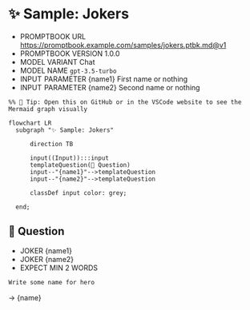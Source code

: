 # ✨ Sample: Jokers

-   PROMPTBOOK URL https://promptbook.example.com/samples/jokers.ptbk.md@v1
-   PROMPTBOOK VERSION 1.0.0
-   MODEL VARIANT Chat
-   MODEL NAME `gpt-3.5-turbo`
-   INPUT  PARAMETER {name1} First name or nothing
-   INPUT  PARAMETER {name2} Second name or nothing

<!--Graph-->
<!-- ⚠️ WARNING: This section was auto-generated -->

```mermaid
%% 🔮 Tip: Open this on GitHub or in the VSCode website to see the Mermaid graph visually

flowchart LR
  subgraph "✨ Sample: Jokers"

      direction TB

      input((Input)):::input
      templateQuestion(💬 Question)
      input--"{name1}"-->templateQuestion
      input--"{name2}"-->templateQuestion

      classDef input color: grey;

  end;
```

<!--/Graph-->

## 💬 Question

-   JOKER {name1}
-   JOKER {name2}
-   EXPECT MIN 2 WORDS

```markdown
Write some name for hero
```

-> {name}
